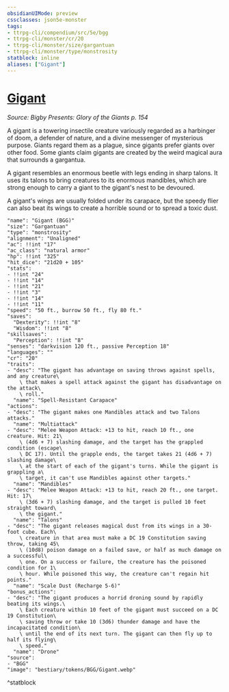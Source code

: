 ```yaml
---
obsidianUIMode: preview
cssclasses: json5e-monster
tags:
- ttrpg-cli/compendium/src/5e/bgg
- ttrpg-cli/monster/cr/20
- ttrpg-cli/monster/size/gargantuan
- ttrpg-cli/monster/type/monstrosity
statblock: inline
aliases: ["Gigant"]
---
```

# [Gigant](3-Compendium\CLI\bestiary\monstrosity/gigant-bgg.md)
*Source: Bigby Presents: Glory of the Giants p. 154*  

A gigant is a towering insectile creature variously regarded as a harbinger of doom, a defender of nature, and a divine messenger of mysterious purpose. Giants regard them as a plague, since gigants prefer giants over other food. Some giants claim gigants are created by the weird magical aura that surrounds a gargantua.

A gigant resembles an enormous beetle with legs ending in sharp talons. It uses its talons to bring creatures to its enormous mandibles, which are strong enough to carry a giant to the gigant's nest to be devoured.

A gigant's wings are usually folded under its carapace, but the speedy flier can also beat its wings to create a horrible sound or to spread a toxic dust.

```statblock
"name": "Gigant (BGG)"
"size": "Gargantuan"
"type": "monstrosity"
"alignment": "Unaligned"
"ac": !!int "17"
"ac_class": "natural armor"
"hp": !!int "325"
"hit_dice": "21d20 + 105"
"stats":
- !!int "24"
- !!int "14"
- !!int "21"
- !!int "3"
- !!int "14"
- !!int "11"
"speed": "50 ft., burrow 50 ft., fly 80 ft."
"saves":
  "Dexterity": !!int "8"
  "Wisdom": !!int "8"
"skillsaves":
  "Perception": !!int "8"
"senses": "darkvision 120 ft., passive Perception 18"
"languages": ""
"cr": "20"
"traits":
- "desc": "The gigant has advantage on saving throws against spells, and any creature\
    \ that makes a spell attack against the gigant has disadvantage on the attack\
    \ roll."
  "name": "Spell-Resistant Carapace"
"actions":
- "desc": "The gigant makes one Mandibles attack and two Talons attacks."
  "name": "Multiattack"
- "desc": "Melee Weapon Attack: +13 to hit, reach 10 ft., one creature. Hit: 21\
    \ (4d6 + 7) slashing damage, and the target has the grappled condition (escape\
    \ DC 17). Until the grapple ends, the target takes 21 (4d6 + 7) slashing damage\
    \ at the start of each of the gigant's turns. While the gigant is grappling a\
    \ target, it can't use Mandibles against other targets."
  "name": "Mandibles"
- "desc": "Melee Weapon Attack: +13 to hit, reach 20 ft., one target. Hit: 17\
    \ (3d6 + 7) slashing damage, and the target is pulled 10 feet straight toward\
    \ the gigant."
  "name": "Talons"
- "desc": "The gigant releases magical dust from its wings in a 30-foot cube. Each\
    \ creature in that area must make a DC 19 Constitution saving throw, taking 45\
    \ (10d8) poison damage on a failed save, or half as much damage on a successful\
    \ one. On a success or failure, the creature has the poisoned condition for 1\
    \ hour. While poisoned this way, the creature can't regain hit points."
  "name": "Scale Dust (Recharge 5-6)"
"bonus_actions":
- "desc": "The gigant produces a horrid droning sound by rapidly beating its wings.\
    \ Each creature within 10 feet of the gigant must succeed on a DC 19 Constitution\
    \ saving throw or take 10 (3d6) thunder damage and have the incapacitated condition\
    \ until the end of its next turn. The gigant can then fly up to half its flying\
    \ speed."
  "name": "Drone"
"source":
- "BGG"
"image": "bestiary/tokens/BGG/Gigant.webp"
```
^statblock